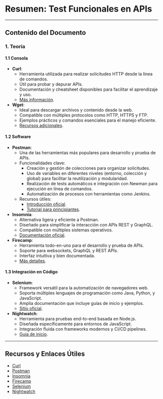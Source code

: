 
# Resumen: Test Funcionales en APIs

---

## Contenido del Documento

### 1. Teoría

#### 1.1 Consola
- **Curl**: 
  - Herramienta utilizada para realizar solicitudes HTTP desde la línea de comandos.
  - Útil para probar y depurar APIs.
  - Documentación y cheatsheet disponibles para facilitar el aprendizaje y uso.
  - [Más información](https://curl.se/).
- **Wget**: 
  - Ideal para descargar archivos y contenido desde la web.
  - Compatible con múltiples protocolos como HTTP, HTTPS y FTP.
  - Ejemplos prácticos y comandos esenciales para el manejo eficiente.
  - [Recursos adicionales](https://geekflare.com/es/wget-command-examples/).

#### 1.2 Software
- **Postman**: 
  - Una de las herramientas más populares para desarrollo y prueba de APIs.
  - Funcionalidades clave:
    - Creación y gestión de colecciones para organizar solicitudes.
    - Uso de variables en diferentes niveles (entorno, colección y global) para facilitar la reutilización y modularidad.
    - Realización de tests automáticos e integración con Newman para ejecución en línea de comandos.
    - Automatización de procesos con herramientas como Jenkins.
  - Recursos útiles:
    - [Introducción oficial](https://learning.postman.com/docs/getting-started/introduction/).
    - [Tutorial para principiantes](https://www.guru99.com/postman-tutorial.html).
- **Insomnia**: 
  - Alternativa ligera y eficiente a Postman.
  - Diseñado para simplificar la interacción con APIs REST y GraphQL.
  - Compatible con múltiples sistemas operativos.
  - [Documentación oficial](https://insomnia.rest/insomnia/get-started).
- **Firecamp**: 
  - Herramienta todo-en-uno para el desarrollo y prueba de APIs.
  - Soporte para websockets, GraphQL y REST APIs.
  - Interfaz intuitiva y bien documentada.
  - [Más detalles](https://firecamp.io/).

#### 1.3 Integración en Código
- **Selenium**: 
  - Framework versátil para la automatización de navegadores web.
  - Soporta múltiples lenguajes de programación como Java, Python, y JavaScript.
  - Amplia documentación que incluye guías de inicio y ejemplos.
  - [Sitio oficial](https://www.selenium.dev/documentation/).
- **Nightwatch**: 
  - Herramienta para pruebas end-to-end basada en Node.js.
  - Diseñada específicamente para entornos de JavaScript.
  - Integración fluida con frameworks modernos y CI/CD pipelines.
  - [Guía de inicio](https://nightwatchjs.org/guide/getting-started/introduction.html).

---

## Recursos y Enlaces Útiles
- [Curl](https://curl.se/)
- [Postman](https://www.postman.com/)
- [Insomnia](https://insomnia.rest/)
- [Firecamp](https://firecamp.io/)
- [Selenium](https://www.selenium.dev/)
- [Nightwatch](https://nightwatchjs.org/)

